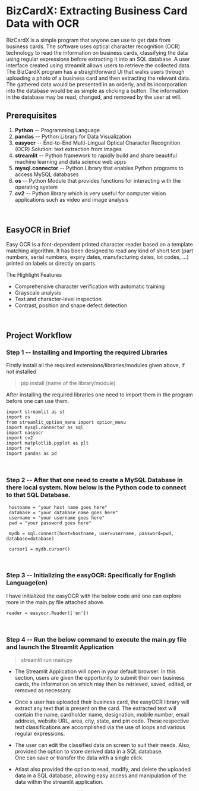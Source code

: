 # BizCardX: Extracting Business Card Data with OCR

BizCardX is a simple program that anyone can use to get data from business cards. The software uses optical character recognition (OCR) technology to read the information on business cards, classifying the data using regular expressions before extracting it into an SQL database. A user interface created using streamlit allows users to retrieve the collected data. The BizCardX program has a straightforward UI that walks users through uploading a photo of a business card and then extracting the relevant data. The gathered data would be presented in an orderly, and its incorporation into the database would be as simple as clicking a button. The information in the database may be read, changed, and removed by the user at will.

## Prerequisites
1. **Python** -- Programming Language
2. **pandas** -- Python Library for Data Visualization
3. **easyocr** -- End-to-End Multi-Lingual Optical Character Recognition (OCR) Solution: text extraction from images
4. **streamlit** -- Python framework to rapidly build and share beautiful machine learning and data science web apps
5. **mysql.connector** -- Python Library that enables Python programs to access MySQL databases
6. **os** -- Python Module that provides functions for interacting with the operating system
7. **cv2** -- Python library which is very useful for computer vision applications such as video and image analysis

<br/>
   
## EasyOCR in Brief
Easy OCR is a font-dependent printed character reader based on a template matching algorithm. It has been designed to read any kind of short text (part numbers, serial numbers, expiry dates, manufacturing dates, lot codes, …) printed on labels or directly on parts.

The Highlight Features
- Comprehensive character verification with automatic training
- Grayscale analysis
- Text and character-level inspection
- Contrast, position and shape defect detection

<br/>

## Project Workflow
### Step 1 -- Installing and Importing the required Libraries
Firstly install all the required extensions/libraries/modules given above, if not installed
   
   > pip install (name of the library/module)

After installing the required libraries one need to import them in the program before one can use them.

   ```
   import streamlit as st
   import os
   from streamlit_option_menu import option_menu
   import mysql.connector as sql
   import easyocr
   import cv2
   import matplotlib.pyplot as plt
   import re
   import pandas as pd
   ```
<br/>

### Step 2 -- After that one need to create a MySQL Database in there local system. Now below is the Python code to connect to that SQL Database.

   ```
    hostname = "your host name goes here"
    database = "your database name goes here"
    username = "your username goes here"
    pwd = "your password goes here"
  
    mydb = sql.connect(host=hostname, user=username, password=pwd, database=database)
                       
    cursor1 = mydb.cursor()
   ```
<br/>

### Step 3 -- Initializing the easyOCR: Specifically for English Language(en)
I have initialized the easyOCR with the below code and one can explore more in the main.py file attached above.

   ```
   reader = easyocr.Reader(['en'])
   ```
<br/>

### Step 4 -- Run the below command to execute the main.py file and launch the Streamlit Application

   > streamlit run main.py

 - The Streamlit Application will open in your default browser. In this section, users are given the opportunity to submit their own business cards, the information on which may then be retrieved, saved, edited, or removed as necessary.
   
 - Once a user has uploaded their business card, the easyOCR library will extract any text that is present on the card. The extracted text will contain the name, cardholder name, designation, mobile number, email address, website URL, area, city, state, and pin code. These respective text classifications are accomplished via the use of loops and various regular expressions.

- The user can edit the classified data on screen to suit their needs. Also, provided the option to store derived data in a SQL database. One can save or transfer the data with a single click.

- Atlast also provided the option to read, modify, and delete the uploaded data in a SQL database, allowing easy access and manipulation of the data within the streamlit application.
